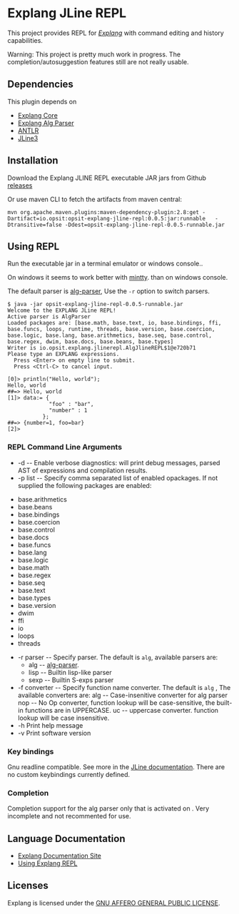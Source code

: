 Explang JLine REPL
==================

This project provides REPL for *[Explang](https://opsit-io.github.io/opsit-explang-docs/)*
with command editing and history capabilities.

Warning: This project is pretty much work in progress. 
The completion/autosuggestion features still are not really usable.

Dependencies
------------

This plugin depends on 
- [Explang Core](https://github.com/opsit-io/opsit-explang-core)
- [Explang Alg Parser](https://github.com/opsit-io/opsit-explang-alg-parser)
- [ANTLR](https://www.antlr.org)
- [JLine3](https://github.com/jline/jline3)

Installation
------------

Download the Explang JLINE REPL executable JAR jars from Github 
[releases](https://github.com/opsit-io/opsit-explang-jline-repl/releases)


Or use maven CLI to fetch the artifacts from maven central:

```
mvn org.apache.maven.plugins:maven-dependency-plugin:2.8:get -Dartifact=io.opsit:opsit-explang-jline-repl:0.0.5:jar:runnable   -Dtransitive=false -Ddest=opsit-explang-jline-repl-0.0.5-runnable.jar
```

Using REPL
----------

Run the executable jar in a terminal emulator or windows console.. 

On windows it seems to work better with [mintty](https://mintty.github.io/).
than on windows console.

The default parser is [alg-parser](https://github.com/opsit-io/opsit-explang-alg-parser),
Use the `-r` option to switch parsers.

```
$ java -jar opsit-explang-jline-repl-0.0.5-runnable.jar 
Welcome to the EXPLANG JLine REPL!
Active parser is AlgParser
Loaded packages are: [base.math, base.text, io, base.bindings, ffi, base.funcs, loops, runtime, threads, base.version, base.coercion, base.logic, base.lang, base.arithmetics, base.seq, base.control, base.regex, dwim, base.docs, base.beans, base.types]
Writer is io.opsit.explang.jlinerepl.AlgJlineREPL$1@e720b71
Please type an EXPLANG expressions. 
  Press <Enter> on empty line to submit.
  Press <Ctrl-C> to cancel input.

[0]> println("Hello, world");
Hello, world
##=> Hello, world
[1]> data:= {
             "foo" : "bar",
             "number" : 1
           };
##=> {number=1, foo=bar}
[2]>
```

### REPL Command Line Arguments 


*  -d -- Enable verbose diagnostics: will print debug messages, parsed AST of expressions and compilation results.
*  -p list -- Specify comma separated list of enabled opackages. If not supplied the following packages are enabled:
  - base.arithmetics
  - base.beans
  - base.bindings
  - base.coercion
  - base.control
  - base.docs
  - base.funcs
  - base.lang
  - base.logic
  - base.math
  - base.regex
  - base.seq
  - base.text
  - base.types
  - base.version
  - dwim
  - ffi
  - io
  - loops
  - threads
* -r parser -- Specify parser. The default is `alg`, available parsers are:
  - alg -- [alg-parser](https://github.com/opsit-io/opsit-explang-alg-parser).
  - lisp -- Builtin lisp-like  parser 
  - sexp -- Builtin S-exps parser
* -f converter -- Specify function name converter. The default is `alg` , The available converters are:
     alg -- Case-insenitive converter for alg parser
     nop -- No Op converter, function lookup will be case-sensitive, the built-in functions are in UPPERCASE.
     uc -- uppercase converter. function lookup will be case insensitive.
* -h Print help message
* -v Print software version


### Key bindings

Gnu readline compatible. See more in the [JLine documentation](https://github.com/jline/jline3/wiki).
There are no custom keybindings currently defined.

### Completion

Completion support for the alg parser only that is activated on <TAB>. Very incomplete and 
not recommented for use.


Language Documentation
----------------------

- [Explang Documentation Site](https://opsit-io.github.io/opsit-explang-docs/)
- [Using Explang REPL](https://opsit-io.github.io/opsit-explang-docs/using-explang-REPL/)

Licenses
--------

Explang is licensed under the [GNU AFFERO GENERAL PUBLIC LICENSE](LICENSE).
